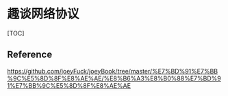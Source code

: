 # 趣谈网络协议

[TOC]



## Reference

https://github.com/joeyFuck/joeyBook/tree/master/%E7%BD%91%E7%BB%9C%E5%8D%8F%E8%AE%AE/%E8%B6%A3%E8%B0%88%E7%BD%91%E7%BB%9C%E5%8D%8F%E8%AE%AE